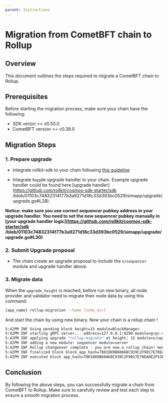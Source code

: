 ```yaml
---
parent: Instructions
---
```


# Migration from CometBFT chain to Rollup

## Overview

This document outlines the steps required to migrate a CometBFT chain to Rollup.

## Prerequisites

Before starting the migration process, make sure your chain have the following:

- SDK verion >= v0.50.0
- CometBFT version >= v0.38.0

## Migration Steps

### 1. Prepare upgrade

- Integrate rollkit-sdk to your chain following [this guideline](./integration.md)

- Integrate `RappDK` upgrade handler to your chain. Example upgrade handler could be found here [upgrade handler](<https://github.com/rollkit/cosmos-sdk-starter/sdk>
/blob/01103c74832314f77b3a9271d18c33d393bc0529/simapp/upgrade/upgrade.go#L28).

**Notice: make sure you use correct sequencer pubkey address in your upgrade handler. You need to set the new sequencer pubkey manually in [your upgrade handler logic](<https://github.com/rollkit/cosmos-sdk-starter/sdk>
/blob/01103c74832314f77b3a9271d18c33d393bc0529/simapp/upgrade/upgrade.go#L30)**

### 2. Submit Upgrade proposal

- The chain create an upgrade proposal to include the `x/sequencer` module and upgrade handler above.

### 3. Migrate data

When the `upgrade_height` is reached, before run new binary, all node provider and validator need to migrate their node data by using this command:

```bash
[app_name] rollup-migration --home [node_dir]
```

And start the chain by using new binary. Now your chain is a rollup chain !

```bash
5:42PM INF Using pending block height=15 module=BlockManager
5:42PM INF starting gRPC server... address=127.0.0.1:9290 module=grpc-server
5:42PM INF applying upgrade "rollup-migrate" at height: 15 module=x/upgrade
5:42PM INF adding a new module: sequencer module=server
5:42PM INF Rollup changeover complete - you are now a rollup chain! module=x/sequencer
5:42PM INF finalized block block_app_hash=7801089B60A68C939C2F9017E70EA8E2F53B4772394322D1FEADFEBFC64491F1 height=15 module=BlockManager num_txs_res=0 num_val_updates=2
5:42PM INF executed block app_hash=7801089B60A68C939C2F9017E70EA8E2F53B4772394322D1FEADFEBFC64491F1 height=15 module=BlockManager
```

## Conclusion

By following the above steps, you can successfully migrate a chain from CometBFT to Rollup. Make sure to carefully review and test each step to ensure a smooth migration process.
